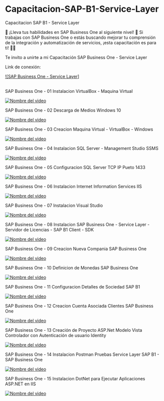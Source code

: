 # Capacitacion-SAP-B1-Service-Layer
Capacitacion SAP B1 - Service Layer

🚀 ¡Lleva tus habilidades en SAP Business One al siguiente nivel! 🚀
Si trabajas con SAP Business One o estás buscando mejorar tu comprensión de la integración y automatización de servicios, ¡esta capacitación es para ti! 🔧✨

Te invito a unirte a mi Capacitación SAP Business One - Service Layer

Link de conexión:

[![SAP Business One - Service Layer]](https://www.udemy.com/course/sap-business-one-sap-b1-service-layer-mi-primer-proyecto/?referralCode=612987A98F95B33A0153)
<br>
<br>

SAP Business One - 01 Instalacion VirtualBox - Maquina Virtual

[![Nombre del video](https://img.youtube.com/vi/uUQ33-gVu6I/0.jpg)](https://www.youtube.com/watch?v=uUQ33-gVu6I)

SAP Business One - 02 Descarga de Medios Windows 10

[![Nombre del video](https://img.youtube.com/vi/0p87--PoXow/0.jpg)](https://www.youtube.com/watch?v=0p87--PoXow)

SAP Business One - 03 Creacion Maquina Virtual - VirtualBox - Windows

[![Nombre del video](https://img.youtube.com/vi/5HqULUOL8_I/0.jpg)](https://www.youtube.com/watch?v=5HqULUOL8_I)

SAP Business One - 04 Instalacion SQL Server - Management Studio SSMS

[![Nombre del video](https://img.youtube.com/vi/zQhAVf8jh9g/0.jpg)](https://www.youtube.com/watch?v=zQhAVf8jh9g)

SAP Business One - 05 Configuracion SQL Server TCP IP Pueto 1433

[![Nombre del video](https://img.youtube.com/vi/6d3d-LzA-V4/0.jpg)](https://www.youtube.com/watch?v=6d3d-LzA-V4)

SAP Business One - 06 Instalacion Internet Information Services IIS

[![Nombre del video](https://img.youtube.com/vi/6t9CBGL1lhU/0.jpg)](https://www.youtube.com/watch?v=6t9CBGL1lhU)

SAP Business One - 07 Instalacion Visual Studio

[![Nombre del video](https://img.youtube.com/vi/KL7aubYxXz8/0.jpg)](https://www.youtube.com/watch?v=KL7aubYxXz8)

SAP Business One - 08 Instalacion SAP Business One - Service Layer - Servidor de Licencias - SAP B1 Client - SDK

[![Nombre del video](https://img.youtube.com/vi/0lwoZmLWiSw/0.jpg)](https://www.youtube.com/watch?v=0lwoZmLWiSw)

SAP Business One - 09 Creacion Nueva Compania SAP Business One

[![Nombre del video](https://img.youtube.com/vi/Z1mhTfZQ8OQ/0.jpg)](https://www.youtube.com/watch?v=Z1mhTfZQ8OQ)


SAP Business One - 10 Definicion de Monedas SAP Business One

[![Nombre del video](https://img.youtube.com/vi/jwZ_ck6-y5I/0.jpg)](https://www.youtube.com/watch?v=jwZ_ck6-y5I)


SAP Business One - 11 Configuracion Detalles de Sociedad SAP B1

[![Nombre del video](https://img.youtube.com/vi/bVYb8qCLgqU/0.jpg)](https://www.youtube.com/watch?v=bVYb8qCLgqU)


SAP Business One - 12 Creacion Cuenta Asociada Clientes SAP Business One

[![Nombre del video](https://img.youtube.com/vi/OL4ZWqhbdhk/0.jpg)](https://www.youtube.com/watch?v=OL4ZWqhbdhk)


SAP Business One - 13 Creación de Proyecto ASP.Net Modelo Vista Controlador con Autenticación de usuario Identity

[![Nombre del video](https://img.youtube.com/vi/su0HLoRQ9-Q/0.jpg)](https://www.youtube.com/watch?v=su0HLoRQ9-Q)

SAP Business One - 14 Instalacion Postman Pruebas Service Layer SAP B1 - SAP Business One

[![Nombre del video](https://img.youtube.com/vi/SHNcO1CP5U0/0.jpg)](https://www.youtube.com/watch?v=SHNcO1CP5U0)

SAP Business One - 15 Instalacion DotNet para Ejecutar Aplicaciones ASP.NET en IIS

[![Nombre del video](https://img.youtube.com/vi/tIPdFEkd2eI/0.jpg)](https://www.youtube.com/watch?v=tIPdFEkd2eI)
